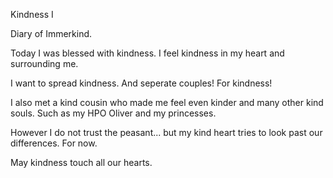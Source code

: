 <!-- title: Cecilia Immerkind's Journal Entry: Day 1 -->

Kindness I

Diary of Immerkind.

Today I was blessed with kindness. I feel kindness in my heart and surrounding me.

I want to spread kindness. And seperate couples! For kindness!

I also met a kind cousin who made me feel even kinder and many other kind souls.
Such as my HPO Oliver and my princesses.

However I do not trust the peasant... but my kind heart tries to look past our differences. For now.

May kindness touch all our hearts.